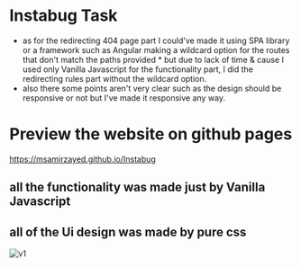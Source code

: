 # Instabug Task
- as for the redirecting 404 page part I could've made it using SPA library or a framework such as Angular
  making a wildcard option for the routes that don't match the paths provided * but due to lack of time &
  cause I used only Vanilla Javascript for the functionality part, I did the redirecting rules part without the wildcard option.
 - also there some points aren't very clear such as the design should be responsive or not but I've made it responsive any way.
  
# Preview the website on github pages
https://msamirzayed.github.io/Instabug

## all the functionality was made just by Vanilla Javascript 

## all of the Ui design was made by pure css

![v1](https://user-images.githubusercontent.com/83171236/171075803-4e852c9d-6437-4234-9256-d9d90e74bb85.png)

